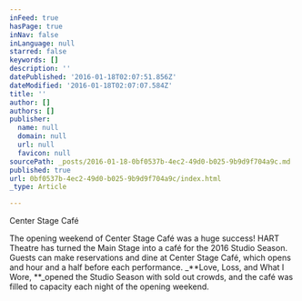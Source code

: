 ```yaml
---
inFeed: true
hasPage: true
inNav: false
inLanguage: null
starred: false
keywords: []
description: ''
datePublished: '2016-01-18T02:07:51.856Z'
dateModified: '2016-01-18T02:07:07.584Z'
title: ''
author: []
authors: []
publisher:
  name: null
  domain: null
  url: null
  favicon: null
sourcePath: _posts/2016-01-18-0bf0537b-4ec2-49d0-b025-9b9d9f704a9c.md
published: true
url: 0bf0537b-4ec2-49d0-b025-9b9d9f704a9c/index.html
_type: Article

---
```

Center Stage Café 

The opening weekend of Center Stage Café was a huge success! HART Theatre has turned the Main Stage into a café for the 2016 Studio Season. Guests can make reservations and dine at Center Stage Café, which opens and hour and a half before each performance. _**Love, Loss, and What I Wore, **_opened  the Studio Season with sold out crowds, and the café was filled to capacity each night of the opening weekend.